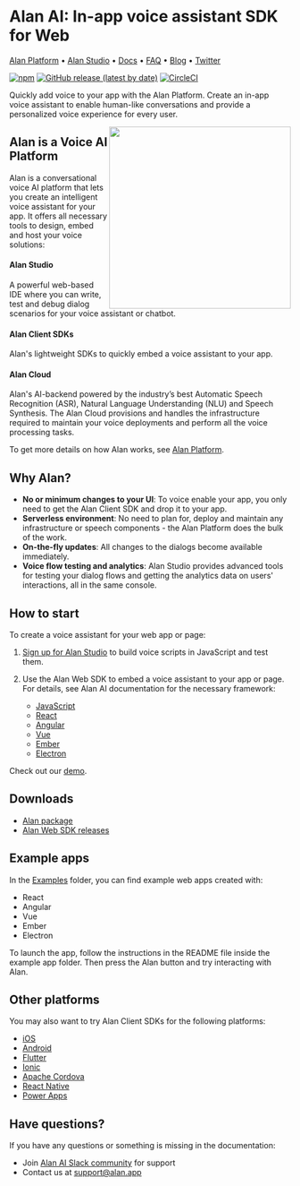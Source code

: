 # Alan AI: In-app voice assistant SDK for Web

[Alan Platform](https://alan.app/) • [Alan Studio](https://studio.alan.app/register) • [Docs](https://alan.app/docs) • [FAQ](https://alan.app/docs/usage/additional/faq) •
[Blog](https://alan.app/blog/) • [Twitter](https://twitter.com/alanvoiceai)

[![npm](https://img.shields.io/npm/v/@alan-ai/alan-sdk-web.svg)](https://www.npmjs.com/package/@alan-ai/alan-sdk-web)
[![GitHub release (latest by date)](https://img.shields.io/github/v/release/alan-ai/alan-sdk-web)](https://github.com/alan-ai/alan-sdk-web/releases)
[![CircleCI](https://circleci.com/gh/alan-ai/alan-sdk-web.svg?style=shield)](https://circleci.com/gh/alan-ai/alan-sdk-web)


Quickly add voice to your app with the Alan Platform. Create an in-app voice assistant to enable human-like conversations and provide a personalized voice experience for every user.

<img src="https://storage.googleapis.com/alan-public-images/github/tablet-tasks.gif" height="325px" align="right"/>


## Alan is a Voice AI Platform

Alan is a conversational voice AI platform that lets you create an intelligent voice assistant for your app. It offers all necessary tools to design, embed and host your voice solutions:

#### Alan Studio
A powerful web-based IDE where you can write, test and debug dialog scenarios for your voice assistant or chatbot.

#### Alan Client SDKs

Alan's lightweight SDKs to quickly embed a voice assistant to your app.

#### Alan Cloud

Alan's AI-backend powered by the industry’s best Automatic Speech Recognition (ASR), Natural Language Understanding (NLU) and Speech Synthesis. The Alan Cloud provisions and handles the infrastructure required to maintain your voice deployments and perform all the voice processing tasks.

To get more details on how Alan works, see <a href="https://alan.app/platform" target="_blank">Alan Platform</a>.

## Why Alan?

* **No or minimum changes to your UI**: To voice enable your app, you only need to get the Alan Client SDK and drop it to your app.
* **Serverless environment**: No need to plan for, deploy and maintain any infrastructure or speech components - the Alan Platform does the bulk of the work.
* **On-the-fly updates**: All changes to the dialogs become available immediately.
* **Voice flow testing and analytics**: Alan Studio provides advanced tools for testing your dialog flows and getting the analytics data on users' interactions, all in the same console.


## How to start

To create a voice assistant for your web app or page:

1. <a href="https://studio.alan.app/register" target="_blank">Sign up for Alan Studio</a> to build voice scripts in JavaScript and test them.
2. Use the Alan Web SDK to embed a voice assistant to your app or page. For details, see Alan AI documentation for the necessary framework:

    * <a href="https://alan.app/docs/client-api/web/vanilla" target="_blank">JavaScript</a>
	* <a href="https://alan.app/docs/client-api/web/react" target="_blank">React</a>
    * <a href="https://alan.app/docs/client-api/web/angular" target="_blank">Angular</a>
    * <a href="https://alan.app/docs/client-api/web/vue" target="_blank">Vue</a> 
    * <a href="https://alan.app/docs/client-api/web/ember" target="_blank">Ember</a>
    * <a href="https://alan.app/docs/client-api/web/electron" target="_blank">Electron</a>


Check out our <a href="https://alan-ai.github.io/alan-sdk-web/" target="_blank">demo</a>.

## Downloads

* <a href="https://www.npmjs.com/package/@alan-ai/alan-sdk-web" target="_blank">Alan package</a>
* <a href="https://github.com/alan-ai/alan-sdk-web/releases" target="_blank">Alan Web SDK releases</a>

## Example apps

In the [Examples](https://github.com/alan-ai/alan-sdk-web/tree/master/examples) folder, you can find example web apps created with:

* React
* Angular 
* Vue
* Ember
* Electron

To launch the app, follow the instructions in the README file inside the example app folder. Then press the Alan button and try interacting with Alan.

## Other platforms

You may also want to try Alan Client SDKs for the following platforms:

* <a href="https://github.com/alan-ai/alan-sdk-ios" target="_blank">iOS</a>
* <a href="https://github.com/alan-ai/alan-sdk-android" target="_blank">Android</a>
* <a href="https://github.com/alan-ai/alan-sdk-flutter" target="_blank">Flutter</a>
* <a href="https://github.com/alan-ai/alan-sdk-ionic" target="_blank">Ionic</a>
* <a href="https://github.com/alan-ai/alan-sdk-cordova" target="_blank">Apache Cordova</a>
* <a href="https://github.com/alan-ai/alan-sdk-reactnative" target="_blank">React Native</a>
* <a href="https://github.com/alan-ai/alan-sdk-pcf" target="_blank">Power Apps</a>


## Have questions?

If you have any questions or something is missing in the documentation:
- Join [Alan AI Slack community](https://app.slack.com/client/TL55N530A) for support
- Contact us at [support@alan.app](mailto:support@alan.app)